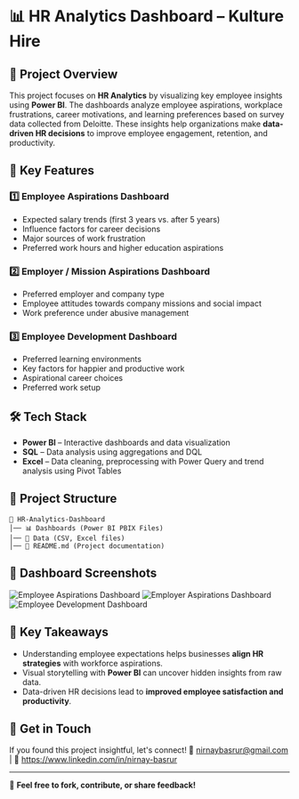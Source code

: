 # 📊 HR Analytics Dashboard – Kulture Hire

## 🚀 Project Overview
This project focuses on **HR Analytics** by visualizing key employee insights using **Power BI**. The dashboards analyze employee aspirations, workplace frustrations, career motivations, and learning preferences based on survey data collected from Deloitte. These insights help organizations make **data-driven HR decisions** to improve employee engagement, retention, and productivity.

## 📌 Key Features
### 1️⃣ Employee Aspirations Dashboard
- Expected salary trends (first 3 years vs. after 5 years)
- Influence factors for career decisions
- Major sources of work frustration
- Preferred work hours and higher education aspirations

### 2️⃣ Employer / Mission Aspirations Dashboard
- Preferred employer and company type
- Employee attitudes towards company missions and social impact
- Work preference under abusive management

### 3️⃣ Employee Development Dashboard
- Preferred learning environments
- Key factors for happier and productive work
- Aspirational career choices
- Preferred work setup

## 🛠️ Tech Stack
- **Power BI** – Interactive dashboards and data visualization
- **SQL** – Data analysis using aggregations and DQL
- **Excel** – Data cleaning, preprocessing with Power Query and trend analysis using Pivot Tables

## 📂 Project Structure
```
📁 HR-Analytics-Dashboard
│── 📊 Dashboards (Power BI PBIX Files)
│── 📄 Data (CSV, Excel files)
│── 📜 README.md (Project documentation)
```
## 📸 Dashboard Screenshots
![Employee Aspirations Dashboard](Dashboard1.png)
![Employer Aspirations Dashboard](Dashboard2.png)
![Employee Development Dashboard](Dashboard3.png)

## 🎯 Key Takeaways
- Understanding employee expectations helps businesses **align HR strategies** with workforce aspirations.
- Visual storytelling with **Power BI** can uncover hidden insights from raw data.
- Data-driven HR decisions lead to **improved employee satisfaction and productivity**.

## 📢 Get in Touch
If you found this project insightful, let's connect!
📧 nirnaybasrur@gmail.com | 🔗 https://www.linkedin.com/in/nirnay-basrur

---
📌 **Feel free to fork, contribute, or share feedback!**
